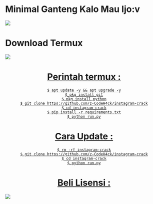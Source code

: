 # Minimal Ganteng Kalo Mau Ijo:v
<img src="https://i.postimg.cc/WbbYBtPF/IMG-20221105-124324.jpg">

# Download Termux 
<a align="center" href="https://bit.ly/3T5Nhu6">
<img src="https://img.shields.io/badge/Download%20Termux%20Disini-green>"/>

# Perintah termux :
    $ apt update -y && apt upgrade -y
    $ pkg install git
    $ pkg install python
    $ git clone https://github.com/z-CodeH4ck/instagram-crack
    $ cd instagram-crack
    $ pip install -r requirements.txt
    $ python run.py
# Cara Update :
    $ rm -rf instagram-crack
    $ git clone https://github.com/z-CodeH4ck/instagram-crack
    $ cd instagram-crack
    $ python run.py
# Beli Lisensi :
<a align="center" href="https://t.me/marlina_melisa">
<img src="https://img.shields.io/badge/Telegram-Beli%20LIsensi-green>"/> 
